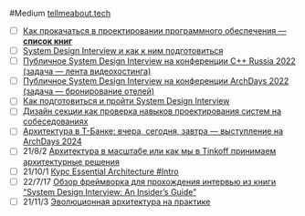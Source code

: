 #Medium [tellmeabout.tech](https://tellmeabout.tech/)
- [ ] [Как прокачаться в проектировании программного обеспечения — **список книг**](https://tellmeabout.tech/software-design-books-743be52e4c71)
- [ ] [System Design Interview и как к ним подготовиться](https://tellmeabout.tech/preparation-for-system-design-interview-66489d7a0af6)
- [ ] [Публичное System Design Interview на конференции C++ Russia 2022 (задача — лента видеохостинга)](https://tellmeabout.tech/example-of-system-design-interview-7790a5569207)
- [ ] [Публичное System Design Interview на конференции ArchDays 2022 (задача — бронирование отелей)](https://tellmeabout.tech/public-system-design-interview-at-archdays-2022-2a7ea02175af)
- [ ] [Как подготовиться и пройти System Design Interview](https://tellmeabout.tech/how-to-prepare-for-and-pass-the-system-design-interview-78b820589e8)
- [ ] [Дизайн секции как проверка навыков проектирования систем на собеседованиях](https://tellmeabout.tech/system-design-interview-at-tinkoff-7bd97c20d082)
- [ ] [Архитектура в Т-Банке: вчера, сегодня, завтра — выступление на ArchDays 2024](https://tellmeabout.tech/the-evolution-of-architecture-in-tbank-from-the-beginning-to-2024-ba055466d1c5)
- [ ] 21/8/2 [Архитектура в масштабе или как мы в Tinkoff принимаем архитектурные решения](https://tellmeabout.tech/architecture-decisions-6cff1a6bac1a)
- [ ] 21/10/1 [Курс Essential Architecture #Intro](https://tellmeabout.tech/essential-arch-course-intro-693682064cd6)
- [ ] 22/7/17 [Обзор фреймворка для прохождения интервью из книги “System Design Interview: An Insider’s Guide”](https://tellmeabout.tech/review-four-step-framework-from-system-design-interview-insider-guide-17e274ec14c)
- [ ] 21/11/3 [Эволюционная архитектура на практике](https://tellmeabout.tech/evolutionary-architecture-introduction-a06cfd4b9aa5)